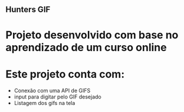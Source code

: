 ## Hunters GIF
# Projeto desenvolvido com base no aprendizado de um curso online
# Este projeto conta com:
- Conexão com uma API de GIFS
- input para digitar pelo GIF desejado
- Listagem dos gifs na tela
